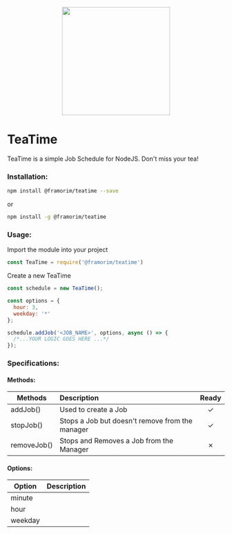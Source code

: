 <p align="center">
<img width="250" height="250" src="https://i.imgur.com/jDl9FW8.png">
</p>

# TeaTime

TeaTime is a simple Job Schedule for NodeJS.
Don't miss your tea!

### Installation:

```sh
npm install @framorim/teatime --save
```
or
```sh
npm install -g @framorim/teatime
```

### Usage:
Import the module into your project

```javascript
const TeaTime = require('@framorim/teatime')
```

Create a new TeaTime
```javascript
const schedule = new TeaTime();
```

```javascript
const options = {
  hour: 3,
  weekday: '*'
};

schedule.addJob('<JOB_NAME>', options, async () => {
  /*...YOUR LOGIC GOES HERE ...*/
});
```
### Specifications:
#### Methods:
| Methods       | Description                                     | Ready |
| ------------- |:------------------------------------------------|:-----:|
| addJob()      | Used to create a Job                            |   ✓   |
| stopJob()     | Stops a Job but doesn't remove from the manager |   ✓   |
| removeJob()   | Stops and Removes a Job from the Manager        |   ✗   |

#### Options:
| Option   | Description  |
| -------- |:-------------|
| minute   |              |
| hour     |              |
| weekday  |              |
